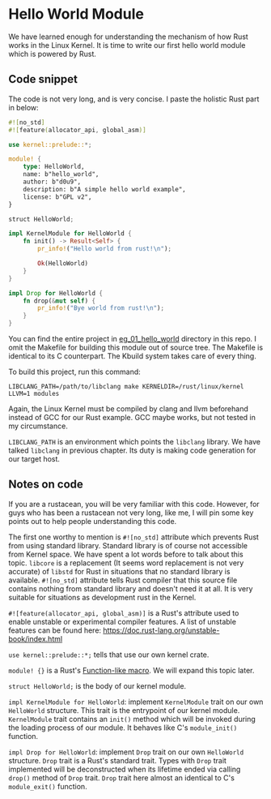 # Hello World Module

We have learned enough for understanding the mechanism of how Rust works in
the Linux Kernel. It is time to write our first hello world module which is
powered by Rust.

## Code snippet

The code is not very long, and is very concise. I paste the holistic Rust part
in below:

```rust
#![no_std]
#![feature(allocator_api, global_asm)]

use kernel::prelude::*;

module! {
    type: HelloWorld,
    name: b"hello_world",
    author: b"d0u9",
    description: b"A simple hello world example",
    license: b"GPL v2",
}

struct HelloWorld;

impl KernelModule for HelloWorld {
    fn init() -> Result<Self> {
        pr_info!("Hello world from rust!\n");

        Ok(HelloWorld)
    }
}

impl Drop for HelloWorld {
    fn drop(&mut self) {
        pr_info!("Bye world from rust!\n");
    }
}
```

You can find the entire project in [eg_01_hello_world] directory in this repo.
I omit the Makefile for building this module out of source tree. The Makefile
is identical to its C counterpart. The Kbuild system takes care of every thing.

To build this project, run this command:

```
LIBCLANG_PATH=/path/to/libclang make KERNELDIR=/rust/linux/kernel LLVM=1 modules
```

Again, the Linux Kernel must be compiled by clang and llvm beforehand instead of
GCC for our Rust example. GCC maybe works, but not tested in my circumstance.

`LIBCLANG_PATH` is an environment which points the `libclang` library. We have
talked `libclang` in previous chapter. Its duty is making code generation for
our target host.

## Notes on code

If you are a rustacean, you will be very familiar with this code. However, for
guys who has been a rustacean not very long, like me, I will pin some key points
out to help people understanding this code.

The first one worthy to mention is `#![no_std]` attribute which prevents Rust
from using standard library. Standard library is of course not accessible from
Kernel space. We have spent a lot words before to talk about this topic.
`libcore` is a replacement (It seems word replacement is not very accurate) of
`libstd` for Rust in situations that no standard library is available.
`#![no_std]` attribute tells Rust compiler that this source file contains
nothing from standard library and doesn't need it at all. It is very suitable
for situations as development rust in the Kernel.

`#![feature(allocator_api, global_asm)]` is a Rust's attribute used to enable
unstable or experimental compiler features. A list of unstable features can
be found here: https://doc.rust-lang.org/unstable-book/index.html

`use kernel::prelude::*;` tells that use our own kernel crate.

`module! {}` is a Rust's [Function-like macro]. We will expand this topic later.

`struct HelloWorld;` is the body of our kernel module.

`impl KernelModule for HelloWorld`: implement `KernelModule` trait on our own
`HelloWorld` structure. This trait is the entrypoint of our kernel module.
`KernelModule` trait contains an `init()` method which will be invoked during
the loading process of our module. It behaves like C's `module_init()` function.

`impl Drop for HelloWorld`: implement `Drop` trait on our own `HelloWorld`
structure. `Drop` trait is a Rust's standard trait. Types with `Drop` trait
implemented will be deconstructed when its lifetime ended via calling `drop()`
method of `Drop` trait. `Drop` trait here almost an identical to C's
`module_exit()` function.

[eg_01_hello_world]: ../eg_01_hello_world
[Function-like macro]: https://doc.rust-lang.org/reference/procedural-macros.html#function-like-procedural-macros
